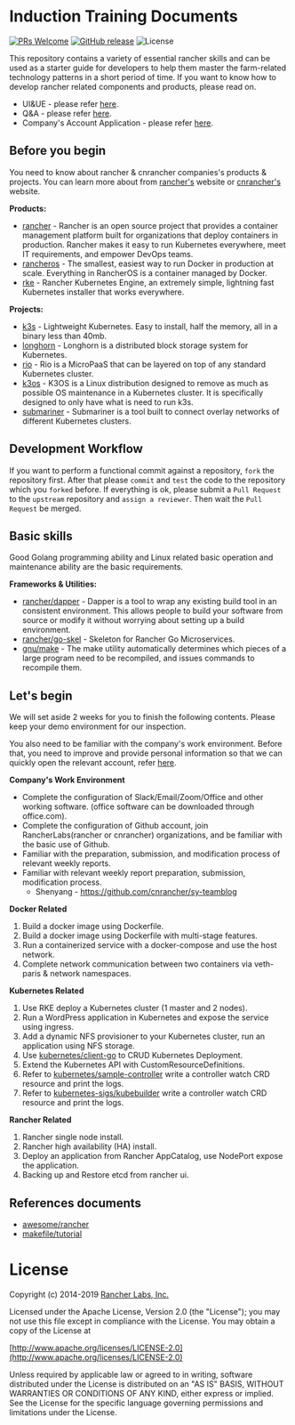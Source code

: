 # Induction Training Documents

[![PRs Welcome](https://img.shields.io/badge/PRs-welcome-brightgreen.svg?style=flat-square)](https://github.com/Jason-ZW/cnrancher-induction-training-documents/pulls)
[![GitHub release](https://img.shields.io/github/release/Jason-ZW/cnrancher-induction-training-documents.svg)](https://github.com/Jason-ZW/cnrancher-induction-training-documents/releases)
![License](https://img.shields.io/badge/License-Apache%202.0-blue.svg)

This repository contains a variety of essential rancher skills and can be used as a starter guide for developers to help them master the farm-related technology patterns in a short period of time.
If you want to know how to develop rancher related components and products, please read on.

- UI&UE - please refer [here](UI&UE/README.md).
- Q&A - please refer [here](Q&A/README.md).
- Company's Account Application - please refer [here](ACCOUNT.md).

## Before you begin

You need to know about rancher & cnrancher companies's products & projects. You can learn more about from [rancher's](https://www.rancher.com) website or [cnrancher's](https://www.rancher.cn) website.

**Products:**
- [rancher](https://github.com/rancher/rancher) - Rancher is an open source project that provides a container management platform built for organizations that deploy containers in production. Rancher makes it easy to run Kubernetes everywhere, meet IT requirements, and empower DevOps teams.
- [rancheros](https://github.com/rancher/os) - The smallest, easiest way to run Docker in production at scale. Everything in RancherOS is a container managed by Docker.
- [rke](https://github.com/rancher/rke) - Rancher Kubernetes Engine, an extremely simple, lightning fast Kubernetes installer that works everywhere.

**Projects:**
- [k3s](https://github.com/rancher/k3s) - Lightweight Kubernetes. Easy to install, half the memory, all in a binary less than 40mb.
- [longhorn](https://github.com/longhorn/longhorn) - Longhorn is a distributed block storage system for Kubernetes.
- [rio](https://github.com/rancher/rio) - Rio is a MicroPaaS that can be layered on top of any standard Kubernetes cluster.
- [k3os](https://github.com/rancher/k3os) - K3OS is a Linux distribution designed to remove as much as possible OS maintenance in a Kubernetes cluster. It is specifically designed to only have what is need to run k3s.
- [submariner](https://github.com/submariner-io/submariner) - Submariner is a tool built to connect overlay networks of different Kubernetes clusters.

## Development Workflow

If you want to perform a functional commit against a repository, `fork` the repository first. After that please `commit` and `test` the code to the repository which you `forked` before. If everything is ok, please submit a `Pull Request` to the `upstream` repository and `assign a reviewer`. Then wait the `Pull Request` be merged.

## Basic skills

Good Golang programming ability and Linux related basic operation and maintenance ability are the basic requirements.

**Frameworks & Utilities:**
- [rancher/dapper](https://github.com/rancher/dapper) - Dapper is a tool to wrap any existing build tool in an consistent environment. This allows people to build your software from source or modify it without worrying about setting up a build environment.
- [rancher/go-skel](https://github.com/rancher/go-skel) - Skeleton for Rancher Go Microservices.
- [gnu/make](https://www.cl.cam.ac.uk/teaching/0910/UnixTools/make.pdf) - The make utility automatically determines which pieces of a large program need to be recompiled, and issues commands to recompile them.

## Let's begin

We will set aside 2 weeks for you to finish the following contents. Please keep your demo environment for our inspection.

You also need to be familiar with the company's work environment. Before that, you need to improve and provide personal information so that we can quickly open the relevant account, refer [here](ACCOUNT.md).

**Company's Work Environment**
- Complete the configuration of Slack/Email/Zoom/Office and other working software. (office software can be downloaded through office.com).
- Complete the configuration of Github account, join RancherLabs(rancher or cnrancher) organizations, and be familiar with the basic use of Github.
- Familiar with the preparation, submission, and modification process of relevant weekly reports.
- Familiar with relevant weekly report preparation, submission, modification process.
  - Shenyang - https://github.com/cnrancher/sy-teamblog

**Docker Related**

1. Build a docker image using Dockerfile.
2. Build a docker image using Dockerfile with multi-stage features.
3. Run a containerized service with a docker-compose and use the host network.
4. Complete network communication between two containers via veth-paris & network namespaces.

**Kubernetes Related**

1. Use RKE deploy a Kubernetes cluster (1 master and 2 nodes).
2. Run a WordPress application in Kubernetes and expose the service using ingress.
3. Add a dynamic NFS provisioner to your Kubernetes cluster, run an application using NFS storage.
4. Use [kubernetes/client-go](https://github.com/kubernetes/client-go) to CRUD Kubernetes Deployment.
5. Extend the Kubernetes API with CustomResourceDefinitions.
6. Refer to [kubernetes/sample-controller](https://github.com/kubernetes/sample-controller) write a controller watch CRD resource and print the logs.
7. Refer to [kubernetes-sigs/kubebuilder](https://github.com/kubernetes-sigs/kubebuilder) write a controller watch CRD resource and print the logs.

**Rancher Related**

1. Rancher single node install.
2. Rancher high availability (HA) install.
3. Deploy an application from Rancher AppCatalog, use NodePort expose the application.
4. Backing up and Restore etcd from rancher ui.

## References documents

- [awesome/rancher](https://github.com/jmreicha/awesome-rancher)
- [makefile/tutorial](https://makefiletutorial.com/)

# License

Copyright (c) 2014-2019 [Rancher Labs, Inc.](http://rancher.com)

Licensed under the Apache License, Version 2.0 (the "License");
you may not use this file except in compliance with the License.
You may obtain a copy of the License at

[http://www.apache.org/licenses/LICENSE-2.0](http://www.apache.org/licenses/LICENSE-2.0)

Unless required by applicable law or agreed to in writing, software
distributed under the License is distributed on an "AS IS" BASIS,
WITHOUT WARRANTIES OR CONDITIONS OF ANY KIND, either express or implied.
See the License for the specific language governing permissions and
limitations under the License.
